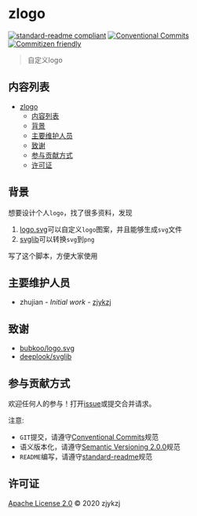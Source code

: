 # zlogo

[![standard-readme compliant](https://img.shields.io/badge/standard--readme-OK-green.svg?style=flat-square)](https://github.com/RichardLitt/standard-readme) [![Conventional Commits](https://img.shields.io/badge/Conventional%20Commits-1.0.0-yellow.svg)](https://conventionalcommits.org) [![Commitizen friendly](https://img.shields.io/badge/commitizen-friendly-brightgreen.svg)](http://commitizen.github.io/cz-cli/)
> 自定义logo

## 内容列表

- [zlogo](#zlogo)
  - [内容列表](#内容列表)
  - [背景](#背景)
  - [主要维护人员](#主要维护人员)
  - [致谢](#致谢)
  - [参与贡献方式](#参与贡献方式)
  - [许可证](#许可证)

## 背景

想要设计个人`logo`，找了很多资料，发现

1. [logo.svg](https://github.com/bubkoo/logo.svg)可以自定义`logo`图案，并且能够生成`svg`文件
2. [svglib](https://github.com/deeplook/svglib)可以转换`svg`到`png`
  
写了这个脚本，方便大家使用

## 主要维护人员

* zhujian - *Initial work* - [zjykzj](https://github.com/zjykzj)

## 致谢

* [bubkoo/logo.svg](https://github.com/bubkoo/logo.svg)
* [deeplook/svglib](https://github.com/deeplook/svglib)

## 参与贡献方式

欢迎任何人的参与！打开[issue](https://gitee.com/zjykzj/zlogo/issues)或提交合并请求。

注意:

* `GIT`提交，请遵守[Conventional Commits](https://www.conventionalcommits.org/en/v1.0.0-beta.4/)规范
* 语义版本化，请遵守[Semantic Versioning 2.0.0](https://semver.org)规范
* `README`编写，请遵守[standard-readme](https://github.com/RichardLitt/standard-readme)规范

## 许可证

[Apache License 2.0](LICENSE) © 2020 zjykzj